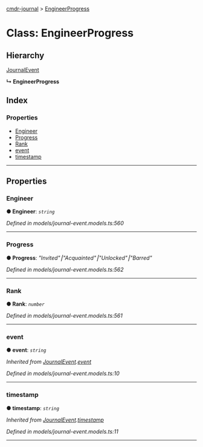 [cmdr-journal](../README.md) > [EngineerProgress](../classes/engineerprogress.md)



# Class: EngineerProgress

## Hierarchy


 [JournalEvent](journalevent.md)

**↳ EngineerProgress**







## Index

### Properties

* [Engineer](engineerprogress.md#engineer)
* [Progress](engineerprogress.md#progress)
* [Rank](engineerprogress.md#rank)
* [event](engineerprogress.md#event)
* [timestamp](engineerprogress.md#timestamp)



---
## Properties
<a id="engineer"></a>

###  Engineer

**●  Engineer**:  *`string`* 

*Defined in models/journal-event.models.ts:560*





___

<a id="progress"></a>

###  Progress

**●  Progress**:  *"Invited"⎮"Acquainted"⎮"Unlocked"⎮"Barred"* 

*Defined in models/journal-event.models.ts:562*





___

<a id="rank"></a>

###  Rank

**●  Rank**:  *`number`* 

*Defined in models/journal-event.models.ts:561*





___

<a id="event"></a>

###  event

**●  event**:  *`string`* 

*Inherited from [JournalEvent](journalevent.md).[event](journalevent.md#event)*

*Defined in models/journal-event.models.ts:10*





___

<a id="timestamp"></a>

###  timestamp

**●  timestamp**:  *`string`* 

*Inherited from [JournalEvent](journalevent.md).[timestamp](journalevent.md#timestamp)*

*Defined in models/journal-event.models.ts:11*





___



